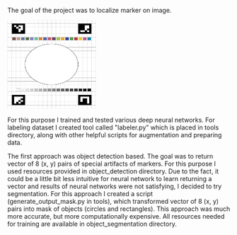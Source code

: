 The goal of the project was to localize marker on image.

<img src="https://github.com/JakubDaleki/bachelor-thesis-scripts/blob/main/Znacznik_v2.png" width="200" height="200" alt="Image of marker"/>

For this purpose I trained and tested various deep neural networks. For labeling dataset I created tool called "labeler.py" which is placed in tools directory, along with other helpful scripts for augmentation and preparing data.

The first approach was object detection based. The goal was to return vector of 8 (x, y) pairs of special artifacts of markers. For this purpose I used resources provided in object_detection directory.
Due to the fact, it could be a little bit less intuitive for neural network to learn returning a vector and results of neural networks were not satisfying, I decided to try segmentation. For this approach I created a script (generate_output_mask.py in tools), which transformed vector of 8 (x, y) pairs into mask of objects (circles and rectangles). This approach was much more accurate, but more computationally expensive. All resources needed for training are available in object_segmentation directory.
